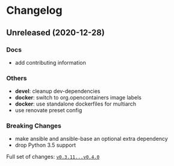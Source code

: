 # Changelog

## Unreleased (2020-12-28)

### Docs

- add contributing information

### Others

- **devel**: cleanup dev-dependencies
- **docker**: switch to org.opencontainers image labels
- **docker**: use standalone dockerfiles for multiarch
- use renovate preset config

### Breaking Changes

- make ansible and ansible-base an optional extra dependency
- drop Python 3.5 support

Full set of changes: [`v0.3.11...v0.4.0`](https://github.com/thegeeklab/ansible-later/compare/v0.3.11...HEAD)
